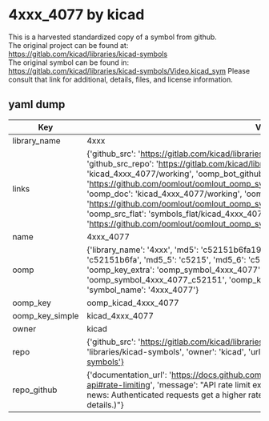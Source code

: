 # 4xxx_4077 by kicad  
This is a harvested standardized copy of a symbol from github.  
The original project can be found at:  
https://gitlab.com/kicad/libraries/kicad-symbols  
The original symbol can be found in:
https://gitlab.com/kicad/libraries/kicad-symbols/Video.kicad_sym
Please consult that link for additional, details, files, and license information.  
## yaml dump  
| Key | Value |  
| --- | --- |  
| library_name | 4xxx |  
| links | {'github_src': 'https://gitlab.com/kicad/libraries/kicad-symbols/Video.kicad_sym', 'github_src_repo': 'https://gitlab.com/kicad/libraries/kicad-symbols', 'oomp_bot': 'kicad_4xxx_4077/working', 'oomp_bot_github': 'https://github.com/oomlout/oomlout_oomp_symbol_bot/tree/main/kicad_4xxx_4077/working', 'oomp_doc': 'kicad_4xxx_4077/working', 'oomp_doc_github': 'https://github.com/oomlout/oomlout_oomp_symbol_doc/tree/main/kicad_4xxx_4077/working', 'oomp_src_flat': 'symbols_flat/kicad_4xxx_4077/working', 'oomp_src_flat_github': 'https://github.com/oomlout/oomlout_oomp_symbol_src/tree/main/kicad_4xxx_4077/working'} |  
| name | 4xxx_4077 |  
| oomp | {'library_name': '4xxx', 'md5': 'c52151b6fa19eb4e552af7e39553f261', 'md5_10': 'c52151b6fa', 'md5_5': 'c5215', 'md5_6': 'c52151', 'oomp_key': 'oomp_4xxx_4077', 'oomp_key_extra': 'oomp_symbol_4xxx_4077', 'oomp_key_full': 'oomp_symbol_4xxx_4077_c52151', 'oomp_key_simple': '4xxx_4077', 'owner_name': 'kicad', 'symbol_name': '4xxx_4077'} |  
| oomp_key | oomp_kicad_4xxx_4077 |  
| oomp_key_simple | kicad_4xxx_4077 |  
| owner | kicad |  
| repo | {'github_src': 'https://gitlab.com/kicad/libraries/kicad-symbols/Video.kicad_sym', 'name': 'libraries/kicad-symbols', 'owner': 'kicad', 'url': 'https://gitlab.com/kicad/libraries/kicad-symbols'} |  
| repo_github | {'documentation_url': 'https://docs.github.com/rest/overview/resources-in-the-rest-api#rate-limiting', 'message': "API rate limit exceeded for 84.66.173.59. (But here's the good news: Authenticated requests get a higher rate limit. Check out the documentation for more details.)"} |  

